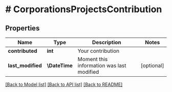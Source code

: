 # # CorporationsProjectsContribution

## Properties

Name | Type | Description | Notes
------------ | ------------- | ------------- | -------------
**contributed** | **int** | Your contribution |
**last_modified** | **\DateTime** | Moment this information was last modified | [optional]

[[Back to Model list]](../../README.md#models) [[Back to API list]](../../README.md#endpoints) [[Back to README]](../../README.md)
